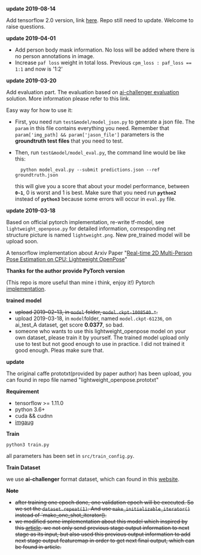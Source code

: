 **update 2019-08-14**

Add tensorflow 2.0 version, link [here](https://github.com/murdockhou/lightweight_openpose/tree/tf2.0_version). Repo still need to update. Welcome to raise questions.

**update 2019-04-01**

* Add person body mask information. No loss will be added where there is no person annotations in image.
* Increase `paf loss` weight in total loss. Previous `cpm_loss : paf_loss == 1:1` and now is '1:2'

**update 2019-03-20**

Add evaluation part. The evaluation based on [ai-challenger evaluation](https://github.com/AIChallenger/AI_Challenger_2017/tree/master/Evaluation/keypoint_eval) solution. 
More information please refer to this link.

Easy way for how to use it:
* First, you need run  `test&model/model_json.py` to generate a json file. The `param` in this file contains everything you need.
Remember that `param['img_path] && param['jason_file']` parameters is the **groundtruth test files** that you need to test.
* Then, run `test&model/model_eval.py`, the command line would be like this:
    
        python model_eval.py --submit predictions.json --ref groundtruth.json
  this will give you a score that about your model performance, between **`0~1`**, 0 is worst and 1 is best.
  Make sure that you need run **`python2`** instead of **`python3`** because some errors will occur in `eval.py` file.



**update 2019-03-18**

Based on official pytorch implementation, re-write tf-model, see `lightweight_openpose.py` for detailed information, corresponding net structure picture is named `lightweight.png`. New pre_trained
model will be upload soon.
 
A tensorflow implementation about Arxiv Paper "[Real-time 2D Multi-Person Pose Estimation on CPU: Lightweight OpenPose](https://arxiv.org/abs/1811.12004)"

**Thanks for the author provide PyTorch version**

(This repo is more useful than mine i think, enjoy it!)
Pytorch [implementation](https://github.com/Daniil-Osokin/lightweight-human-pose-estimation.pytorch).

**trained model**

* ~~upload 2019-02-13, in `model` folder, `model.ckpt-1008540.*`.~~ 
* upload 2019-03-18, in `model`folder, named `model.ckpt-61236`, on ai_test_A dataset, get score **0.0377**, so bad.
* someone who wants to use this lightweight_openpose model on your own dataset, please train it by yourself. The trained model upload only use to test but not
good enough to use in practice. I did not trained it good enough. Pleas make sure that.

**update**

The original caffe prototxt(provided by paper author) has been upload, you can found in repo file named "lightweight_openpose.prototxt"

**Requirement**
* tensorflow >= 1.11.0
* python 3.6+
* cuda && cudnn
* [imgaug](https://github.com/aleju/imgaug)

**Train**

``python3 train.py``

all parameters has been set in ``src/train_config.py``.

**Train Dataset**

we use **ai-challenger** format dataset, which can found in this [website](https://challenger.ai/competition/keypoint).

**~~Note~~**

* ~~after training one epoch done, one validation epoch will be executed. So we set the `dataset.repeat(1)`. And use `make_initializable_iterator()` instead of `make_one_shot_iterator().~~
* ~~we modified some implementation about this model which inspired by this [article](https://arxiv.org/abs/1901.01760). we not only send previous stage output information to next stage as its input, but also used this previous output information to add next stage output featuremap in order to get next final output, which can be found in article.~~

